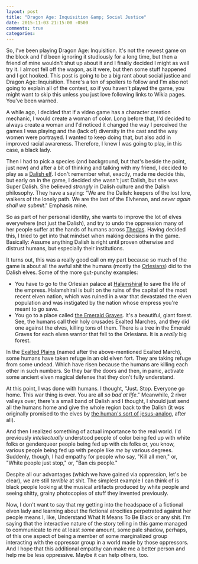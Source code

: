 ```yaml
---
layout: post
title: "Dragon Age: Inquisition &amp; Social Justice"
date: 2015-11-03 21:15:00 -0500
comments: true
categories:
---
```

So, I've been playing Dragon Age: Inquisition. It's not the newest game on the
block and I'd been ignoring it studiously for a long time, but then a friend of
mine wouldn't shut up about it and I finally decided I might as well try it. I
almost fell off the wagon, as it were, but then some stuff happened and I got
hooked. This post is going to be a big rant about social justice and Dragon Age:
Inquisition. There's a ton of spoilers to follow and I'm also not going to
explain all of the context, so if you haven't played the game, you might want to
skip this unless you just love following links to Wikia pages. You've been
warned.

A while ago, I decided that if a video game has a character creation mechanic, I
would create a woman of color. Long before that, I'd decided to always create a
woman and I'd noticed it changed the way I perceived the games I was playing and
the (lack of) diversity in the cast and the way women were portrayed. I wanted
to keep doing that, but also add in improved racial awareness. Therefore, I knew
I was going to play, in this case, a black lady.

Then I had to pick a species (and background, but that's beside the point, just
now) and after a bit of thinking and talking with my friend, I decided to play
as a [Dalish elf](http://dragonage.wikia.com/wiki/Dalish). I don't remember
what, exactly, made me decide this, but early on in the game, I decided she
wasn't just Dalish, but she was Super Dalish. She believed _strongly_ in Dalish
culture and the Dalish philosophy. They have a saying: "We are the Dalish:
keepers of the lost lore, walkers of the lonely path. We are the last of the
Elvhenan, and _never again shall we submit_." Emphasis mine.

So as part of her personal identity, she wants to improve the lot of elves
everywhere (not just the Dalish), and try to undo the oppression many of her
people suffer at the hands of humans across
[Thedas](http://dragonage.wikia.com/wiki/Thedas). Having decided this, I tried
to get into that mindset when making decisions in the game. Basically: Assume
anything Dalish is right until proven otherwise and distrust humans, but
especially their institutions.

It turns out, this was a really good call on my part because so much of the game
is about all the awful shit the humans (mostly the
[Orlesians](http://dragonage.wikia.com/wiki/Orlais)) did to the Dalish elves.
Some of the more gut-punchy examples:

* You have to go to the Orlesian palace at
  [Halamshiral](http://dragonage.wikia.com/wiki/Halamshiral) to save the life of
  the empress. Halamshiral is built on the ruins of the capital of the most
  recent elven nation, which was ruined in a war that devastated the elven
  population and was instigated by the nation whose empress you're meant to go
  save.
* You go to a place called
  [the Emerald Graves](http://dragonage.wikia.com/wiki/Emerald_Graves). It's a
  beautiful, giant forest. See, the humans call their holy crusades Exalted
  Marches, and they did one against the elves, killing tons of them. There is a
  tree in the Emerald Graves for each elven warrior that fell to the Orlesians.
  It is a _really_ big forest.

In the [Exalted Plains](http://dragonage.wikia.com/wiki/Exalted_Plains) (named
after the above-mentioned Exalted March), some humans have taken refuge in an
old elven fort. They are taking refuge from some undead. Which have risen
because the humans are killing each other in such numbers. So they bar the doors
and then, in panic, activate some ancient elven magical defense that they don't
fully understand.

At this point, I was done with humans. I thought, "Just. Stop. Everyone go home.
This war thing is over. You are all _so bad at life_." Meanwhile, 2 river
valleys over, there's a small band of Dalish and I thought, I should just send
all the humans home and give the whole region back to the Dalish (it _was_
originally promised to the elves by
[the human's sort of jesus-analog](http://dragonage.wikia.com/wiki/Andraste),
after all).

And then I realized something of actual importance to the real world. I'd
previously _intellectually_ understood people of color being fed up with white
folks or genderqueer people being fed up with cis folks or, you know, various
people being fed up with people like _me_ by various degrees. Suddenly, though,
I had empathy for people who say, "Kill all men," or, "White people just stop,"
or, "Ban cis people."

Despite all our advantages (which we have gained via oppression, let's be
clear), we are still _terrible_ at shit. The simplest example I can think of is
black people looking at the musical artifacts produced by white people and
seeing shitty, grainy photocopies of stuff they invented previously.

Now, I don't want to say that my getting into the headspace of a fictional elven
lady and learning about the fictional atrocities perpetrated against her people
means I, like, Understand What It Means To Be Black or any shit. I'm saying that
the interactive nature of the story telling in this game managed to communicate
to me at least _some_ amount, some pale shadow, perhaps, of this one aspect of
being a member of some marginalized group interacting with the oppressor group
in a world made by those oppressors. And I hope that this additional empathy can
make me a better person and help me be less oppressive. Maybe it can help
others, too.
